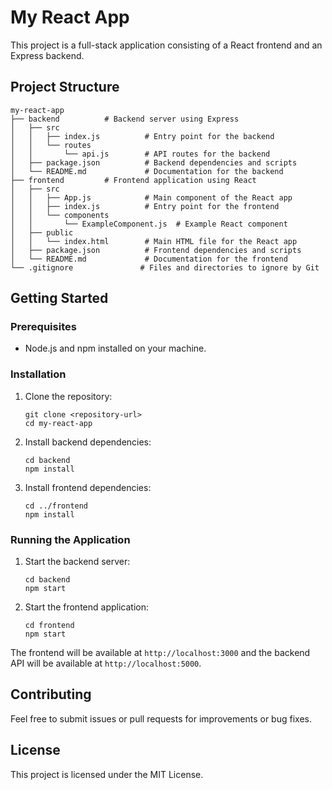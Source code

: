 # My React App

This project is a full-stack application consisting of a React frontend and an Express backend. 

## Project Structure

```
my-react-app
├── backend          # Backend server using Express
│   ├── src
│   │   ├── index.js          # Entry point for the backend
│   │   └── routes
│   │       └── api.js        # API routes for the backend
│   ├── package.json          # Backend dependencies and scripts
│   └── README.md             # Documentation for the backend
├── frontend         # Frontend application using React
│   ├── src
│   │   ├── App.js            # Main component of the React app
│   │   ├── index.js          # Entry point for the frontend
│   │   └── components
│   │       └── ExampleComponent.js  # Example React component
│   ├── public
│   │   └── index.html        # Main HTML file for the React app
│   ├── package.json          # Frontend dependencies and scripts
│   └── README.md             # Documentation for the frontend
└── .gitignore               # Files and directories to ignore by Git
```

## Getting Started

### Prerequisites

- Node.js and npm installed on your machine.

### Installation

1. Clone the repository:
   ```
   git clone <repository-url>
   cd my-react-app
   ```

2. Install backend dependencies:
   ```
   cd backend
   npm install
   ```

3. Install frontend dependencies:
   ```
   cd ../frontend
   npm install
   ```

### Running the Application

1. Start the backend server:
   ```
   cd backend
   npm start
   ```

2. Start the frontend application:
   ```
   cd frontend
   npm start
   ```

The frontend will be available at `http://localhost:3000` and the backend API will be available at `http://localhost:5000`.

## Contributing

Feel free to submit issues or pull requests for improvements or bug fixes. 

## License

This project is licensed under the MIT License.